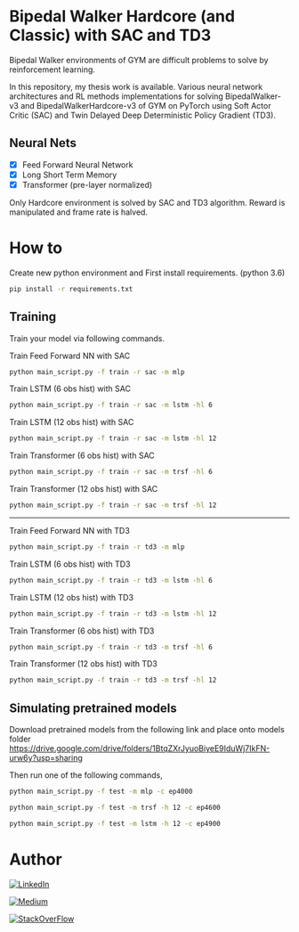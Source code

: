 # Bipedal Walker Hardcore (and Classic) with SAC and TD3

Bipedal Walker environments of GYM are difficult problems to solve by reinforcement learning. 

In this repository, my thesis work is available. Various neural network architectures and RL methods implementations for solving BipedalWalker-v3 and BipedalWalkerHardcore-v3 of GYM on PyTorch using Soft Actor Critic (SAC) and Twin Delayed Deep Deterministic Policy Gradient (TD3). 

## Neural Nets
- [x] Feed Forward Neural Network 
- [x] Long Short Term Memory 
- [x] Transformer (pre-layer normalized)

Only Hardcore environment is solved by SAC and TD3 algorithm. Reward is manipulated and frame rate is halved. 

# How to
Create new python environment and First install requirements. (python 3.6)

```bash
pip install -r requirements.txt
```

## Training

Train your model via following commands.

Train Feed Forward NN with SAC
```bash
python main_script.py -f train -r sac -m mlp
```

Train LSTM (6 obs hist) with SAC
```bash
python main_script.py -f train -r sac -m lstm -hl 6
```

Train LSTM (12 obs hist) with SAC
```bash
python main_script.py -f train -r sac -m lstm -hl 12
```

Train Transformer (6 obs hist) with SAC
```bash
python main_script.py -f train -r sac -m trsf -hl 6
```

Train Transformer (12 obs hist) with SAC
```bash
python main_script.py -f train -r sac -m trsf -hl 12
```

-----------------------------------------------------------------------

Train Feed Forward NN with TD3
```bash
python main_script.py -f train -r td3 -m mlp
```

Train LSTM (6 obs hist) with TD3
```bash
python main_script.py -f train -r td3 -m lstm -hl 6
```

Train LSTM (12 obs hist) with TD3
```bash
python main_script.py -f train -r td3 -m lstm -hl 12
```

Train Transformer (6 obs hist) with TD3
```bash
python main_script.py -f train -r td3 -m trsf -hl 6
```

Train Transformer (12 obs hist) with TD3
```bash
python main_script.py -f train -r td3 -m trsf -hl 12
```

## Simulating pretrained models
Download pretrained models from the following link and place onto models folder
https://drive.google.com/drive/folders/1BtqZXrJyuoBiyeE9IduWj7IkFN-urw6y?usp=sharing

Then run one of the following commands,

```bash
python main_script.py -f test -m mlp -c ep4000
```

```bash
python main_script.py -f test -m trsf -h 12 -c ep4600
```

```bash
python main_script.py -f test -m lstm -h 12 -c ep4900
```

# Author

[![LinkedIn](https://img.shields.io/badge/LinkedIn-0077B5?style=for-the-badge&logo=linkedin&logoColor=white)](https://www.linkedin.com/in/ugurcanozalp/)

[![Medium](https://img.shields.io/badge/Medium-12100E?style=for-the-badge&logo=medium&logoColor=white)](https://medium.com/@uurcann94)

[![StackOverFlow](https://img.shields.io/badge/Stack_Overflow-FE7A16?style=for-the-badge&logo=stack-overflow&logoColor=white)](https://stackoverflow.com/users/11985314/u%c4%9fur-can-%c3%96zalp)
